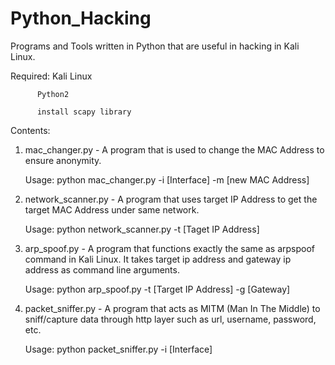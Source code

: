 # Python_Hacking

Programs and Tools written in Python that are useful in hacking in Kali Linux.

Required: Kali Linux

          Python2
          
          install scapy library
          

Contents:
   1. mac_changer.py - A program that is used to change the MAC Address to ensure anonymity.
      
      Usage: python mac_changer.py -i [Interface] -m [new MAC Address]
      
   2. network_scanner.py - A program that uses target IP Address to get the target MAC Address under same network.
      
      Usage: python network_scanner.py -t [Taget IP Address]
      
   3. arp_spoof.py - A program that functions exactly the same as arpspoof command in Kali Linux. It takes target ip address and gateway ip address as command line arguments.
      
      Usage: python arp_spoof.py -t [Target IP Address] -g [Gateway]
     
   4. packet_sniffer.py - A program that acts as MITM (Man In The Middle) to sniff/capture data through http layer such as url, username, password, etc.
      
      Usage: python packet_sniffer.py -i [Interface]
